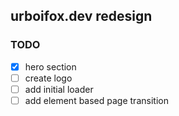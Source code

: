 ## urboifox.dev redesign


### TODO

- [x] hero section
- [ ] create logo
- [ ] add initial loader
- [ ] add element based page transition
